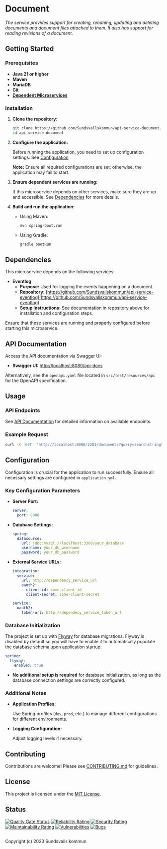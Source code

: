 # Document

_The service provides support for creating, readning, updating and deleting documents and document files attached to them. It also has support for reading revisions of a document._

## Getting Started

### Prerequisites

- **Java 21 or higher**
- **Maven**
- **MariaDB**
- **Git**
- **[Dependent Microservices](#dependencies)**

### Installation

1. **Clone the repository:**

   ```bash
   git clone https://github.com/Sundsvallskommun/api-service-document.git
   cd api-service-document
   ```
2. **Configure the application:**

   Before running the application, you need to set up configuration settings.
   See [Configuration](#Configuration)

   **Note:** Ensure all required configurations are set; otherwise, the application may fail to start.

3. **Ensure dependent services are running:**

   If this microservice depends on other services, make sure they are up and accessible. See [Dependencies](#dependencies) for more details.

4. **Build and run the application:**

   - Using Maven:

     ```bash
     mvn spring-boot:run
     ```
   - Using Gradle:

     ```bash
     gradle bootRun
     ```

## Dependencies

This microservice depends on the following services:

- **Eventlog**
  - **Purpose:** Used for logging the events happening on a document.
  - **Repository:** [https://github.com/Sundsvallskommun/api-service-eventlog](https://github.com/Sundsvallskommun/api-service-eventlog)
  - **Setup Instructions:** See documentation in repository above for installation and configuration steps.

Ensure that these services are running and properly configured before starting this microservice.

## API Documentation

Access the API documentation via Swagger UI:

- **Swagger UI:** [http://localhost:8080/api-docs](http://localhost:8080/api-docs)

Alternatively, see the `openapi.yaml` file located in `src/test/resources/api` for the OpenAPI specification.

## Usage

### API Endpoints

See [API Documentation](#api-documentation) for detailed information on available endpoints.

### Example Request

```bash
curl -X 'GET' 'http://localhost:8080/2281/documents?query=searchstring%2A&onlyLatestRevision=true' -H 'accept: application/json'
```

## Configuration

Configuration is crucial for the application to run successfully. Ensure all necessary settings are configured in `application.yml`.

### Key Configuration Parameters

- **Server Port:**

  ```yaml
  server:
    port: 8080
  ```
- **Database Settings:**

  ```yaml
  spring:
    datasource:
      url: jdbc:mysql://localhost:3306/your_database
      username: your_db_username
      password: your_db_password
  ```
- **External Service URLs:**

  ```yaml
  integration:
    service:
      url: http://dependency_service_url
      oauth2:
        client-id: some-client-id
        client-secret: some-client-secret

  service:
    oauth2:
      token-url: http://dependecy_service_token_url
  ```

### Database Initialization

The project is set up with [Flyway](https://github.com/flyway/flyway) for database migrations. Flyway is disabled by default so you will have to enable it to automatically populate the database schema upon application startup.

```yaml
spring:
  flyway:
    enabled: true
```

- **No additional setup is required** for database initialization, as long as the database connection settings are correctly configured.

### Additional Notes

- **Application Profiles:**

  Use Spring profiles (`dev`, `prod`, etc.) to manage different configurations for different environments.

- **Logging Configuration:**

  Adjust logging levels if necessary.

## Contributing

Contributions are welcome! Please see [CONTRIBUTING.md](https://github.com/Sundsvallskommun/.github/blob/main/.github/CONTRIBUTING.md) for guidelines.

## License

This project is licensed under the [MIT License](LICENSE).

## Status

[![Quality Gate Status](https://sonarcloud.io/api/project_badges/measure?project=Sundsvallskommun_api-service-document&metric=alert_status)](https://sonarcloud.io/summary/overall?id=Sundsvallskommun_api-service-document)
[![Reliability Rating](https://sonarcloud.io/api/project_badges/measure?project=Sundsvallskommun_api-service-document&metric=reliability_rating)](https://sonarcloud.io/summary/overall?id=Sundsvallskommun_api-service-document)
[![Security Rating](https://sonarcloud.io/api/project_badges/measure?project=Sundsvallskommun_api-service-document&metric=security_rating)](https://sonarcloud.io/summary/overall?id=Sundsvallskommun_api-service-document)
[![Maintainability Rating](https://sonarcloud.io/api/project_badges/measure?project=Sundsvallskommun_api-service-document&metric=sqale_rating)](https://sonarcloud.io/summary/overall?id=Sundsvallskommun_api-service-document)
[![Vulnerabilities](https://sonarcloud.io/api/project_badges/measure?project=Sundsvallskommun_api-service-document&metric=vulnerabilities)](https://sonarcloud.io/summary/overall?id=Sundsvallskommun_api-service-document)
[![Bugs](https://sonarcloud.io/api/project_badges/measure?project=Sundsvallskommun_api-service-document&metric=bugs)](https://sonarcloud.io/summary/overall?id=Sundsvallskommun_api-service-document)

## 

Copyright (c) 2023 Sundsvalls kommun
